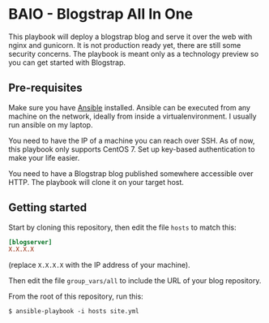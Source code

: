 BAIO - Blogstrap All In One
===========================

This playbook will deploy a blogstrap blog and serve it over the web
with nginx and gunicorn. It is not production ready yet, there are
still some security concerns. The playbook is meant only as a
technology preview so you can get started with Blogstrap.

Pre-requisites
--------------

Make sure you have [Ansible](https://www.ansible.com/)
installed. Ansible can be executed from any machine on the network,
ideally from inside a virtualenvironment. I usually run ansible on my
laptop.


You need to have the IP of a machine you can reach over SSH. As of
now, this playbook only supports CentOS 7. Set up key-based
authentication to make your life easier.

You need to have a Blogstrap blog published somewhere accessible over HTTP. The playbook will clone it on your target host.


Getting started
----------------

Start by cloning this repository, then edit the file `hosts` to match
this:

``` ini
[blogserver]
X.X.X.X
```
(replace `X.X.X.X` with the IP address of your machine).

Then edit the file `group_vars/all` to include the URL of your blog
repository.

From the root of this repository, run this:

``` shell
$ ansible-playbook -i hosts site.yml
```

